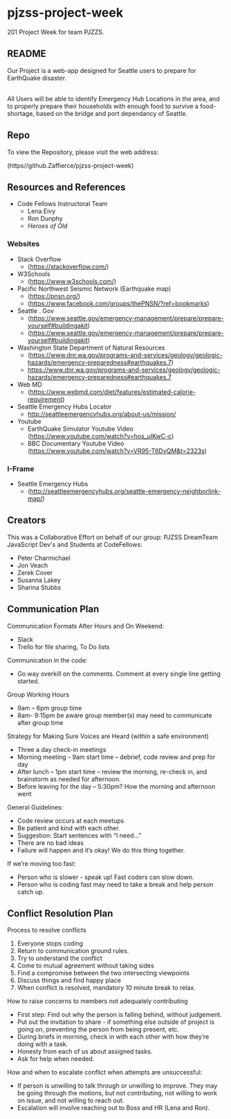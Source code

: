 # pjzss-project-week
201 Project Week for team PJZZS.  
## README

Our Project is a web-app designed for Seattle users to prepare for EarthQuake disaster.

<br>
All Users will be able to identify Emergency Hub Locations in the area, and to properly prepare their households with enough food to survive a food-shortage, based on the bridge and port dependancy of Seattle.


## Repo
To view the Repository, please visit the web address:<br>

(https//github.Zaffierce/pjzss-project-week)

## Resources and References

* Code Fellows Instructoral Team
    * Lena Eivy
    * Ron Dunphy
    * _Heroes of Old_

### Websites

* Stack Overflow
    * (https://stackoverflow.com/)
* W3Schools 
    * (https://www.w3schools.com/)
* Pacific Northwest Seismic Network (Earthquake map) 
    * (https://pnsn.org/)
    * (https://www.facebook.com/groups/thePNSN/?ref=bookmarks)
* Seattle . Gov
    * (https://www.seattle.gov/emergency-management/prepare/prepare-yourself#buildingakit)
    * (https://www.seattle.gov/emergency-management/prepare/prepare-yourself#buildingakit)
* Washington State Department of Natural Resources<br> 
    * (https://www.dnr.wa.gov/programs-and-services/geology/geologic-hazards/emergency-preparedness#earthquakes.7)
    * https://www.dnr.wa.gov/programs-and-services/geology/geologic-hazards/emergency-preparedness#earthquakes.7
* Web MD
    * (https://www.webmd.com/diet/features/estimated-calorie-requirement)
* Seattle Emergency Hubs Locator<br>
    * http://seattleemergencyhubs.org/about-us/mission/
* Youtube
    * EarthQuake Simulator Youtube Video<br> (https://www.youtube.com/watch?v=hos_uIKwC-c)
    * BBC Documentary Youtube Video<br> (https://www.youtube.com/watch?v=VR95-T6DvQM&t=2323s)

### I-Frame
* Seattle Emergency Hubs
    * (http://seattleemergencyhubs.org/seattle-emergency-neighborlink-map/)


## Creators
This was a Collaborative Effort on behalf of our group: PJZSS DreamTeam<br>
JavaScript Dev's and Students at CodeFellows:
<br>
* Peter Charmichael
* Jon Veach
* Zerek Cover
* Susanna Lakey
* Sharina Stubbs


## Communication Plan 

Communication Formats After Hours and On Weekend: 
* Slack  
* Trello for file sharing, To Do lists 

Communication in the code: 
* Go way overkill on the comments. Comment at every single line getting started.    

Group Working Hours 
* 9am – 6pm group time 
* 8am- 9:15pm be aware group member(s) may need to communicate after group time

Strategy for Making Sure Voices are Heard (within a safe environment) 
* Three a day check-in meetings
* Morning meeting - 9am start time – debrief, code review and prep for day  
* After lunch – 1pm start time – review the morning, re-check in, and brainstorm as needed for afternoon. 
* Before leaving for the day – 5:30pm? How the morning and afternoon went 

General Guidelines: 
* Code review occurs at each meetups 
* Be patient and kind with each other. 
* Suggestion: Start sentences with “I need...”  
* There are no bad ideas 
* Failure will happen and it’s okay! We do this thing together.  

If we’re moving too fast: 
* Person who is slower - speak up! Fast coders can slow down.  
* Person who is coding fast may need to take a break and help person catch up.  

## Conflict Resolution Plan
Process to resolve conflicts
1. Everyone stops coding 
2. Return to communication ground rules.  
3. Try to understand the conflict 
4. Come to mutual agreement without taking sides 
5. Find a compromise between the two intersecting viewpoints 
6. Discuss things and find happy place 
7. When conflict is resolved, mandatory 10 minute break to relax.  

 
 How to raise concerns to members not adequately contributing 

* First step: Find out why the person is falling behind, without judgement.  
* Put out the invitation to share - if something else outside of project is going on, preventing the person from being present, etc.  
* During briefs in morning, check in with each other with how they’re doing with a task. 
* Honesty from each of us about assigned tasks.  
* Ask for help when needed.  
 

How and when to escalate conflict when attempts are unsuccessful: 
* If person is unwilling to talk through or unwilling to improve. They may be going through the motions, but not contributing, not willing to work on issue, and not willing to reach out.  
* Escalation will involve reaching out to Boss and HR (Lena and Ron).  